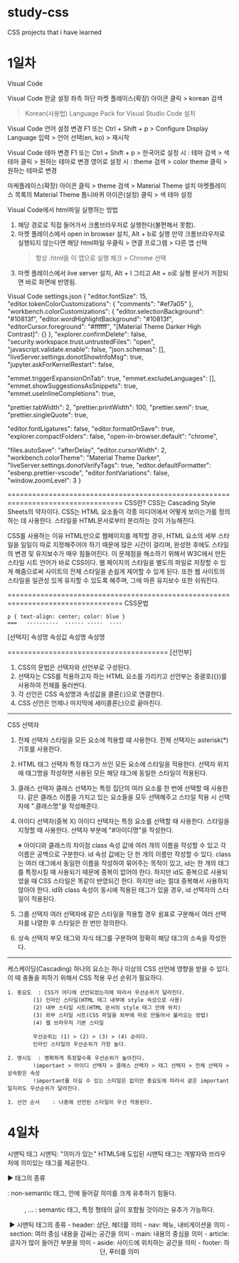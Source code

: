# study-css
CSS projects that i have learned

<h1>1일차</h1>

Visual Code

Visual Code 한글 설정
   좌측 하단 마켓 플레이스(확장) 아이콘 클릭 > korean 검색
   > Korean(사용법) Language Pack for Visual Studio Code 설치

Visual Code 언어 설정 변경
   F1 또는 Ctrl + Shift + p >
   Configure Display Language 입력 > 언어 선택(en, ko) > 재시작

Visual Code 테마 변경
   F1 또는 Ctrl + Shift + p >
   한국어로 설정 시 : 테마 검색 > 색 테마 클릭 > 원하는 테마로 변경
   영어로 설정 시 : theme 검색 > color theme 클릭 > 원하는 테마로 변경

   마케플레이스(확장) 아이콘 클릭 > theme 검색 > Material Theme 설치
   마켓플레이스 목록의 Material Theme 톱니바퀴 아이콘(설정) 클릭 > 색 테마 설정

Visual Code에서 html파일 실행하는 방법
   1. 해당 경로로 직접 들어가서 크롬브라우저로 실행한다(불편해서 못함).
   2. 마켓 플레이스에서 open in browser 설치, Alt + b로 실행
      만약 크롬브라우저로 실행되지 않는다면 
      해당 html파일 우클릭 > 연결 프로그램 > 다른 앱 선택
      > 항상 .html을 이 앱으로 실행 체크 > Chrome 선택
   3. 마켓 플레이스에서 live server 설치, Alt + l 그리고 Alt + o로 실행
      문서가 저장되면 바로 화면에 반영됨.

Visual Code settings.json
{
  "editor.fontSize": 15,
  "editor.tokenColorCustomizations": {
    "comments": "#ef7a05"
  },
  "workbench.colorCustomizations": {
    "editor.selectionBackground": "#10813f",
    "editor.wordHighlightBackground": "#10813f",
    "editorCursor.foreground": "#ffffff",
    "[Material Theme Darker High Contrast]": {}
  },
  "explorer.confirmDelete": false,
  "security.workspace.trust.untrustedFiles": "open",
  "javascript.validate.enable": false,
  "json.schemas": [],
  "liveServer.settings.donotShowInfoMsg": true,
  "jupyter.askForKernelRestart": false,

  "emmet.triggerExpansionOnTab": true,
  "emmet.excludeLanguages": [],
  "emmet.showSuggestionsAsSnippets": true,
  "emmet.useInlineCompletions": true,

  "prettier.tabWidth": 2,
  "prettier.printWidth": 100,
  "prettier.semi": true,
  "prettier.singleQuote": true,

  "editor.fontLigatures": false,
  "editor.formatOnSave": true,
  "explorer.compactFolders": false,
  "open-in-browser.default": "chrome",

  "files.autoSave": "afterDelay",
  "editor.cursorWidth": 2,
  "workbench.colorTheme": "Material Theme Darker",
  "liveServer.settings.donotVerifyTags": true,
  "editor.defaultFormatter": "esbenp.prettier-vscode",
  "editor.fontVariations": false,
  "window.zoomLevel": 3
}

==================================================================================
CSS란?
	CSS는 Cascading Style Sheets의 약자이다.
	CSS는 HTML 요소들이 각종 미디어에서 어떻게 보이는가를 정의하는 데 사용한다.
	스타일을 HTML문서로부터 분리하는 것이 가능해진다.

CSS를 사용하는 이유
	HTML만으로 웹페이지를 제작할 경우, HTML 요소의 세부 스타일을
	일일이 따로 지정해주어야 하기 때문에 많은 시간이 걸리며, 완성한 후에도
	스타일의 변경 및 유지보수가 매우 힘들어진다.
	이 문제점을 해소하기 위해서 W3C에서 만든 스타일 시트 언어가 바로 CSS이다.
	웹 페이지의 스타일을 별도의 파일로 저장할 수 있게 해줌으로써 사이트의 전체 스타일을
	손쉽게 제어할 수 있게 된다. 또한 웹 사이트의 스타일을 일관성 있게 유지할 수 있도록 해주며,
	그에 따른 유지보수 또한 쉬워진다.
  
==================================================================================
CSS문법

	p { text-align: center; color: blue }
    ===   ----------  ------ -----  ----
  [선택자]     속성명      속성값  속성명  속성명
  
   =======================================
			[선언부]

   1. CSS의 문법은 선택자와 선언부로 구성된다.
   2. 선택자는 CSS를 적용하고자 하는 HTML 요소를 가리키고
      선언부는 중괄호({})를 사용하여 전체를 둘러싼다.
   3. 각 선언은 CSS 속성명과 속성값을 콜론(:)으로 연결한다.
   4. CSS 선언은 언제나 마지막에 세미콜론(;)으로 끝마친다.
----------------------------------------------------------------------------------
CSS 선택자
 1. 전체 선택자
	스타일을 모든 요소에 적용할 떄 사용한다.
	전체 선택자는 asterisk(*) 기호를 사용한다.

 2. HTML 태그 선택자
	특정 태그가 쓰인 모든 요소에 스타일을 적용한다.
	선택자 위치에 태그명을 작성하면 사용된 모든 해당 태그에 동일한 스타일이 적용된다.

 3. 클래스 선택자
	클래스 선택자는 특정 집단의 여러 요소를 한 번에 선택할 때 사용한다.
	같은 클래스 이름을 가지고 있는 요소들을 모두 선택해주고 스타일 적용 시
	선택자에 ".클래스명"을 작성해준다.

4. 아이디 선택자(중복 X)
	아이디 선택자는 특정 요소를 선택할 때 사용한다.
	스타일을 지정할 때 사용한다. 선택자 부분에 "#아이디명"을 작성한다.

	※ 아이디와 클래스의 차이점
		class 속성 값에 여러 개의 이름을 작성할 수 있고 각 이름은 공백으로 구분한다.
		id 속성 값에는 단 한 개의 이름만 작성할 수 있다.
		class는 여러 태그에서 동일한 이름을 작성하여 묶어주는 목적이 있고,
		id는 한 개의 태그를 특정시킬 때 사용되기 때문에 중복이 없어야 한다.
		하지만 id도 중복으로 사용되었을 때 CSS 스타일은 똑같이 반영되긴 한다.
		하지만 id는 절대 중복해서 사용하지 않아야 한다.
		id와 class 속성이 동시에 적용된 태그가 있을 경우, id 선택자의 스타일이 적용된다.

5. 그룹 선택자
		여러 선택자에 같은 스타일을 적용할 경우 쉼표로 구분해서 여러 선택자를 나열한 후
		스타일은 한 번만 정의한다.

6. 상속 선택자
	부모 태그와 자식 태그를 구분하여 정확히 해당 태그의 소속을 작성한다.
-------------------------------------------------------------------------------------------
케스케이딩(Cascading)
	하나의 요소는 하나 이상의 CSS 선언에 영향을 받을 수 있다.
	이 때 충돌을 피하기 위해서 CSS 적용 우선 순위가 필요하다.

	1. 중요도	: CSS가 어디에 선언되었는지에 따라서 우선순위가 달라진다.
			(1) 인라인 스타일(HTML 태그 내부에 style 속성으로 사용)
			(2) 내부 스타일 시트(HTML 문서의 style 태그 안에 위치)
			(3) 외부 스타일 시트(CSS 파일을 외부에 따로 만들어서 불러오는 방법)
			(4) 웹 브라우저 기본 스타일

			우선순위는 (1) > (2) > (3) > (4) 순이다.
			인라인 스타일의 우선순위가 가장 높다.

	2. 명시도	: 명확하게 특정할수록 우선순위가 높아진다.
			!important > 아이디 선택자 > 클래스 선택자 > 태그 선택자 > 전체 선택자 > 상속받은 속성 
			!important를 이길 수 있는 스타일은 없지만 중요도에 따라서 같은 important일지라도 우선순위가 달라진다.

	3. 선언 순서	: 나중에 선언된 스타일이 우선 적용된다.
  
  
  
  <h1>4일차</h1>
  
  시맨틱 태그
	시맨틱: "의미가 있는"
	HTML5에 도입된 시맨틱 태그는 개발자와 브라우저에 의미있는 태그를 제공한다.

▶ 태그의 종류
	<div>: non-semantic 태그, 안에 들어갈 의미를 크게 유추하기 힘들다.
	<header>, <footer>, ... : semantic 태그, 특정 형태의 글이 포함될 것이라는 유추가 가능하다.

▶ 시맨틱 태그의 종류
	- header: 상단, 헤더를 의미
	- nav: 메뉴, 내비게이션을 의미
	- section: 여러 중심 내용을 감싸는 공간을 의미
	- main: 내용의 중심을 의미
	- article: 글자가 많이 들어간 부분을 의미
	- aside: 사이드에 위치하는 공간을 의미
	- footer: 하단, 푸터를 의미
